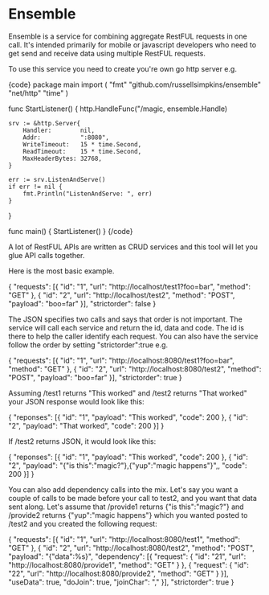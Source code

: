 Ensemble
==========
Ensemble is a service for combining aggregate RestFUL requests in one call. It's intended primarily for mobile or javascript developers who need to get send and receive data using multiple RestFUL requests.

To use this service you need to create you're own go http server e.g.

{code}
package main
import (
	"fmt"
	"github.com/russellsimpkins/ensemble"
	"net/http"
	"time"
)

func StartListener() {
	http.HandleFunc("/magic, ensemble.Handle)

	srv := &http.Server{
		Handler:        nil,
		Addr:           ":8080",
		WriteTimeout:   15 * time.Second,
		ReadTimeout:    15 * time.Second,
		MaxHeaderBytes: 32768,
	}
	
	err := srv.ListenAndServe()	
	if err != nil {
		fmt.Println("ListenAndServe: ", err)
	}
}

func main() {
	StartListener()
}
{/code}

A lot of RestFUL APIs are written as CRUD services and this tool will let you glue API calls together.

Here is the most basic example.

{
    "requests": [{
        "id": "1",
        "url": "http://localhost/test1?foo=bar",
        "method": "GET"
    }, {
        "id": "2",
        "url": "http://localhost/test2",
        "method": "POST",
        "payload": "boo=far"
    }],
    "strictorder": false
}

The JSON specifies two calls and says that order is not important. The service will call each service and return the id, data and code. The id is there to help the caller identify each request. You can also have the service follow the order by setting "strictorder":true e.g.

{
    "requests": [{
        "id": "1",
        "url": "http://localhost:8080/test1?foo=bar",
        "method": "GET"
    }, {
        "id": "2",
        "url": "http://localhost:8080/test2",
        "method": "POST",
        "payload": "boo=far"
    }],
    "strictorder": true
}

Assuming /test1 returns "This worked" and /test2 returns "That worked" your JSON response would look like this:

{
    "reponses": [{
        "id": "1",
        "payload": "This worked",
        "code": 200
    }, {
        "id": "2",
        "payload": "That worked",
        "code": 200
    }]
}

If /test2 returns JSON, it would look like this:  

{
    "reponses": [{
        "id": "1",
        "payload": "This worked",
        "code": 200
    }, {
        "id": "2",
        "payload": "{\"is this\":\"magic?\"},{\"yup\":\"magic happens\"}",,
        "code": 200
    }]
}

You can also add dependency calls into the mix. Let's say you want a couple of calls to be made before your call to test2, and you want that data sent along. Let's assume that /provide1 returns {"is this":"magic?"} and /provide2 returns {"yup":"magic happens"} which you wanted posted to /test2 and you created the following request:

{
    "requests": [{
        "id": "1",
        "url": "http://localhost:8080/test1",
        "method": "GET"
    }, {
        "id": "2",
        "url": "http://localhost:8080/test2",
        "method": "POST",
        "payload": "{\"data\":%s}",
        "dependency": [{
            "request": {
                "id": "21",
                "url": "http://localhost:8080/provide1",
                "method": "GET"
            }
        }, {
            "request": {
                "id": "22",
                "url": "http://localhost:8080/provide2",
                "method": "GET"
            }
        }],
        "useData": true,
        "doJoin": true,
        "joinChar": ","
    }],
    "strictorder": true
}

